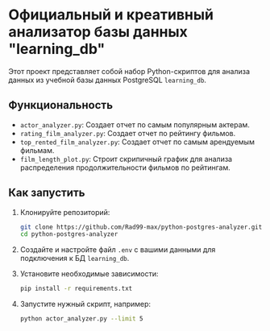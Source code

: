 # Официальный и креативный анализатор базы данных "learning_db"
Этот проект представляет собой набор Python-скриптов для анализа 
данных из учебной базы данных PostgreSQL `learning_db`.

## Функциональность

*   `actor_analyzer.py`: Создает отчет по самым популярным актерам.
*   `rating_film_analyzer.py`: Создает отчет по рейтингу фильмов.
*   `top_rented_film_analyzer.py`: Создает отчет по самым арендуемым фильмам.
*   `film_length_plot.py`: Строит скрипичный график для анализа 
распределения продолжительности фильмов по рейтингам.

## Как запустить

1.  Клонируйте репозиторий:
    ```bash
    git clone https://github.com/Rad99-max/python-postgres-analyzer.git
    cd python-postgres-analyzer
    ```
2.  Создайте и настройте файл `.env` с вашими данными для 
подключения к БД `learning_db`.

3.  Установите необходимые зависимости:
    ```bash
    pip install -r requirements.txt
    ```
4.  Запустите нужный скрипт, например:
    ```bash
    python actor_analyzer.py --limit 5
    ```
